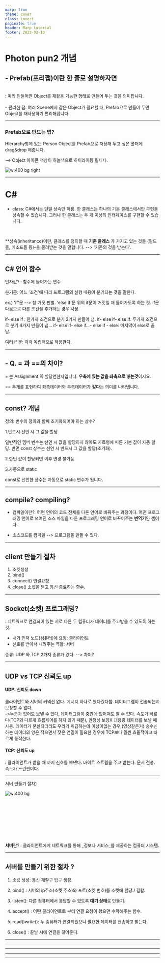 ```yaml
---
marp: true
theme: cover
class: invert
paginate: true
header: Marp tutorial
footer: 2023-02-10
---
```


# Photon pun2 개념

## - Prefab(프리팹)이란 한 줄로 설명하자면
<br>
: 미리 만들어진 Object를 재활용 가능한 형태로 만들어 두는 것을 의미합니다.
<br>
<br>
- 편리한 점:  여러 Scene에서 같은 Object가 필요할 때,
Prefab으로 만들어 두면 Object를 재사용하기 편리해집니다.

    

---

### Prefab으로 만드는 법?

Hierarchy창에 있는 Person Object를 Prefab으로 저장해 두고 싶은 폴더에 drag&drop 해줍니다.

--> Object 아이콘 색상이 하늘색으로 하이라이팅 됩니다.

![w:400 bg right](./image/photonpun2.jpg)





---
# C#


- class:
C#에서는 단일 상속만 허용. 
한 클래스는 하나의 기본 클래스에서만 구현을 상속할 수 있습니다. 그러나 한 클래스는 두 개 이상의 인터페이스를 구현할 수 있습니다. 

<br>

**상속(inheritance)이란, 클래스를 정의할 때 **기존 클래스** 가 가지고 있는 것들 (필드들, 메소드들 등)-을 물려받는 것을 말합니다. 
--> '기존의 것을 받는다'.

---

 ## C# 언어 함수 

인자값? : 함수에 들어가는 변수

분기문: 어느 '조건'에 따라 프로그램의 실행 내용이 분기되는 것을 말한다.

ex.) 
'if'문  --> 참 거짓 판별.
'else if'문 위의 if문이 거짓일 때 들어가도록 하는 것. 
if문 다음으로 다른 조건을 추가하는 경우 사용.

if- else if : 한가지 조건으로 분기 2가지 만들어 냄.
if- else if- else if: 두가지 조건으로 분기 4가지 만들어 냄...
if- else if- else if...- else if - else: 마지막이 else로 끝남.

여러 if 문: 각각 독립적으로 작용한다.

---

## - Q. = 과 ==의 차이?

= 는 Assignment 즉 할당연산자입니다. **우측에 있는 값을 좌측으로 넣는것**이지요.

== 두개를 표현하여 좌측데이터와 우측데이터가 **같다**는 의미를 나타냅니다.

---

## const? 개념

정의: 변수의 정의와 함께 초기화되어야 하는 상수?

1.반드시 선언 시 그 값을 할당

일반적인 멤버 변수는 선언 시 값을 할당하지 않아도 자료형에 따른 기본 값이 자동 할당. 반면 const 상수는 선언 시 반드시 그 값을 할당(초기화).



2.한번 값이 할당되면 이후 변경 불가능



3.자동으로 static

const로 선언한 상수는 자동으로 static 변수가 됩니다.

---

## compile? compiling?

- 컴파일이란?:  어떤 언어의 코드 전체를 다른 언어로 바꿔주는 과정이다.  어떤 프로그래밍 언어로 쓰여진 소스 파일을 다른 프로그래밍 언어로 바꾸어주는 **번역기**인 셈이다.

- 소스코드를 컴파일 --> 프로그램을 만들 수 있다. 

---

## client 만들기 절차

1. 소켓생성
2. bind()
3. connect() 연결요청
4. close() 소켓을 닫고 통신 종료하는 함수.

---

## Socket(소켓) 프로그래밍?

: 네트워크로 연결되어 있는  서로 다른 두 컴퓨터가 데이터를 
주고받을 수 있도록 하는 것.
<br>
- 내가 먼저 노드(컴퓨터)에 요청: 클라이언트
- 신호를 받아서 내려주는 역할: 서버

종류: UDP 와 TCP 2가지 종류가 있다. --> 차이?

---

## UDP vs TCP 신뢰도 up

#### UDP: 신뢰도  down
 클라이언트와 서버의 커넥션 없다. 
 메시지 하나로 왔다갔다함.
 데이터그램이 전송되는지 보장할 수 없다.  
 ->누군가 없어도 보낼 수 있다, 데이터그램이 중간에 없어져도 알 수 없다.
속도가 빠르다(TCP와 다르게 흐름제어를 하지 않기 때문), 안정성 보장X
대용량 데이터를 보낼 때 사용.
데이터가 분실되더라도 우리가 취급하는데 이상이없는 경우,(영상같은거)
송수신하는 데이터의 양은 작으면서 잦은 연결이 필요한 경우에 TCP보다 훨씬 효율적이고 빠르게 동작한다.

#### TCP: 신뢰도 up

: 클라이언트가 받을 때 까지 신호를 보낸다.
바이트 스트림을 주고 받는다.
문서 전송.
속도가 느린편이다.

---

서버 만들기 절차)

![w:400 bg ](./image/socket.jpg)
<br><br><br><br><br><br><br><br><br>

**서버**란? : 클라이언트에게 네트워크를 통해 _정보나 서비스_를 제공하는 컴퓨터 시스템.

---

## 서버를 만들기 위한 절차 ?

1. 소켓 생성: 통신 개찰구 입구 생성. 

2. bind() : 서버의 ip주소(소켓 주소)와 포트(소켓 번호)를 소켓에 할당./ 결합.
3. listen(): 다른 컴퓨터에서 응답할 수 있도록 **대기 상태**로 만들기.
4. accept() : 어떤 클라이언트로 부터 연결 요청이 왔으면 수락해주는 함수.
5. read()write(): 두 컴퓨터가 연결되었으니 필요한 데이터를 전송하고 받는다.
6. close() : 끝날 시에 연결을 끊어준다.

---




---








---









---








---